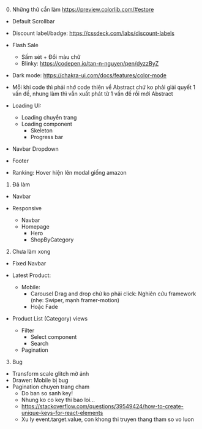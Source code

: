 0. Những thứ cần làm
   https://preview.colorlib.com/#estore

- Default Scrollbar
- Discount label/badge: https://cssdeck.com/labs/discount-labels
- Flash Sale

  - Sấm sét + Đổi màu chữ
  - Blinky: https://codepen.io/tan-n-nguyen/pen/dyzzByZ

- Dark mode: https://chakra-ui.com/docs/features/color-mode

- Mỗi khi code thì phải nhớ code thiên về Abstract chứ ko phải giải quyết 1 vấn đề, nhưng làm thì vẫn xuất phát từ 1 vấn đề rồi mới Abstract

- Loading UI:

  - Loading chuyển trang
  - Loading component
    - Skeleton
    - Progress bar

- Navbar Dropdown
- Footer
- Ranking: Hover hiện lên modal giống amazon

1. Đã làm

- Navbar

- Responsive

  - Navbar
  - Homepage
    - Hero
    - ShopByCategory

2. Chưa làm xong

- Fixed Navbar

- Latest Product:

  - Mobile:
    - Carousel Drag and drop chứ ko phải click: Nghiên cứu framework (nhẹ: Swiper, mạnh framer-motion)
    - Hoặc Fade

- Product List (Category) views
  - Filter
    - Select component
    - Search
  - Pagination

3. Bug

- Transform scale glitch mờ ảnh
- Drawer: Mobile bị bug
- Pagination chuyen trang cham
  - Do ban so sanh key!
  - Nhung ko co key thi bao loi...
  - https://stackoverflow.com/questions/39549424/how-to-create-unique-keys-for-react-elements
  - Xu ly event.target.value, con khong thi truyen thang tham so vo luon

